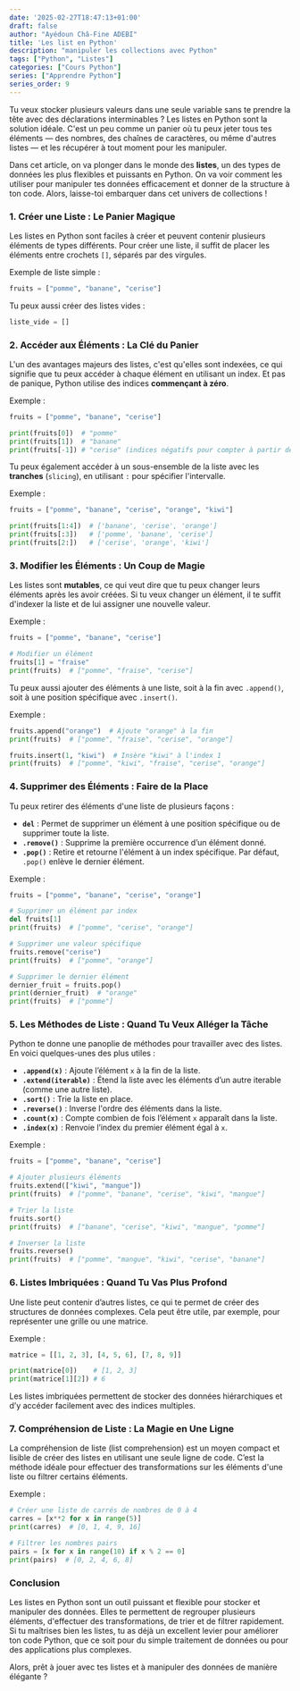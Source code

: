 ```yaml
---
date: '2025-02-27T18:47:13+01:00'
draft: false
author: "Ayédoun Châ-Fine ADEBI"
title: 'Les list en Python'
description: "manipuler les collections avec Python"
tags: ["Python", "Listes"]
categories: ["Cours Python"]
series: ["Apprendre Python"]
series_order: 9
---
```



Tu veux stocker plusieurs valeurs dans une seule variable sans te prendre la tête avec des déclarations interminables ? Les listes en Python sont la solution idéale. C'est un peu comme un panier où tu peux jeter tous tes éléments — des nombres, des chaînes de caractères, ou même d'autres listes — et les récupérer à tout moment pour les manipuler.

Dans cet article, on va plonger dans le monde des **listes**, un des types de données les plus flexibles et puissants en Python. On va voir comment les utiliser pour manipuler tes données efficacement et donner de la structure à ton code. Alors, laisse-toi embarquer dans cet univers de collections !

### 1. **Créer une Liste : Le Panier Magique**

Les listes en Python sont faciles à créer et peuvent contenir plusieurs éléments de types différents. Pour créer une liste, il suffit de placer les éléments entre crochets `[]`, séparés par des virgules.

Exemple de liste simple :

```python
fruits = ["pomme", "banane", "cerise"]
```

Tu peux aussi créer des listes vides :

```python
liste_vide = []
```

### 2. **Accéder aux Éléments : La Clé du Panier**

L'un des avantages majeurs des listes, c'est qu'elles sont indexées, ce qui signifie que tu peux accéder à chaque élément en utilisant un index. Et pas de panique, Python utilise des indices **commençant à zéro**.

Exemple :

```python
fruits = ["pomme", "banane", "cerise"]

print(fruits[0])  # "pomme"
print(fruits[1])  # "banane"
print(fruits[-1]) # "cerise" (indices négatifs pour compter à partir de la fin)
```

Tu peux également accéder à un sous-ensemble de la liste avec les **tranches** (`slicing`), en utilisant `:` pour spécifier l'intervalle.

Exemple :

```python
fruits = ["pomme", "banane", "cerise", "orange", "kiwi"]

print(fruits[1:4])  # ['banane', 'cerise', 'orange']
print(fruits[:3])   # ['pomme', 'banane', 'cerise']
print(fruits[2:])   # ['cerise', 'orange', 'kiwi']
```

### 3. **Modifier les Éléments : Un Coup de Magie**

Les listes sont **mutables**, ce qui veut dire que tu peux changer leurs éléments après les avoir créées. Si tu veux changer un élément, il te suffit d'indexer la liste et de lui assigner une nouvelle valeur.

Exemple :

```python
fruits = ["pomme", "banane", "cerise"]

# Modifier un élément
fruits[1] = "fraise"
print(fruits)  # ["pomme", "fraise", "cerise"]
```

Tu peux aussi ajouter des éléments à une liste, soit à la fin avec `.append()`, soit à une position spécifique avec `.insert()`.

Exemple :

```python
fruits.append("orange")  # Ajoute "orange" à la fin
print(fruits)  # ["pomme", "fraise", "cerise", "orange"]

fruits.insert(1, "kiwi")  # Insère "kiwi" à l'index 1
print(fruits)  # ["pomme", "kiwi", "fraise", "cerise", "orange"]
```

### 4. **Supprimer des Éléments : Faire de la Place**

Tu peux retirer des éléments d'une liste de plusieurs façons :

- **`del`** : Permet de supprimer un élément à une position spécifique ou de supprimer toute la liste.
- **`.remove()`** : Supprime la première occurrence d’un élément donné.
- **`.pop()`** : Retire et retourne l'élément à un index spécifique. Par défaut, `.pop()` enlève le dernier élément.

Exemple :

```python
fruits = ["pomme", "banane", "cerise", "orange"]

# Supprimer un élément par index
del fruits[1]
print(fruits)  # ["pomme", "cerise", "orange"]

# Supprimer une valeur spécifique
fruits.remove("cerise")
print(fruits)  # ["pomme", "orange"]

# Supprimer le dernier élément
dernier_fruit = fruits.pop()
print(dernier_fruit)  # "orange"
print(fruits)  # ["pomme"]
```

### 5. **Les Méthodes de Liste : Quand Tu Veux Alléger la Tâche**

Python te donne une panoplie de méthodes pour travailler avec des listes. En voici quelques-unes des plus utiles :

- **`.append(x)`** : Ajoute l’élément `x` à la fin de la liste.
- **`.extend(iterable)`** : Étend la liste avec les éléments d’un autre iterable (comme une autre liste).
- **`.sort()`** : Trie la liste en place.
- **`.reverse()`** : Inverse l'ordre des éléments dans la liste.
- **`.count(x)`** : Compte combien de fois l’élément `x` apparaît dans la liste.
- **`.index(x)`** : Renvoie l’index du premier élément égal à `x`.

Exemple :

```python
fruits = ["pomme", "banane", "cerise"]

# Ajouter plusieurs éléments
fruits.extend(["kiwi", "mangue"])
print(fruits)  # ["pomme", "banane", "cerise", "kiwi", "mangue"]

# Trier la liste
fruits.sort()
print(fruits)  # ["banane", "cerise", "kiwi", "mangue", "pomme"]

# Inverser la liste
fruits.reverse()
print(fruits)  # ["pomme", "mangue", "kiwi", "cerise", "banane"]
```

### 6. **Listes Imbriquées : Quand Tu Vas Plus Profond**

Une liste peut contenir d’autres listes, ce qui te permet de créer des structures de données complexes. Cela peut être utile, par exemple, pour représenter une grille ou une matrice.

Exemple :

```python
matrice = [[1, 2, 3], [4, 5, 6], [7, 8, 9]]

print(matrice[0])    # [1, 2, 3]
print(matrice[1][2]) # 6
```

Les listes imbriquées permettent de stocker des données hiérarchiques et d’y accéder facilement avec des indices multiples.

### 7. **Compréhension de Liste : La Magie en Une Ligne**

La compréhension de liste (list comprehension) est un moyen compact et lisible de créer des listes en utilisant une seule ligne de code. C’est la méthode idéale pour effectuer des transformations sur les éléments d'une liste ou filtrer certains éléments.

Exemple :

```python
# Créer une liste de carrés de nombres de 0 à 4
carres = [x**2 for x in range(5)]
print(carres)  # [0, 1, 4, 9, 16]

# Filtrer les nombres pairs
pairs = [x for x in range(10) if x % 2 == 0]
print(pairs)  # [0, 2, 4, 6, 8]
```

### Conclusion

Les listes en Python sont un outil puissant et flexible pour stocker et manipuler des données. Elles te permettent de regrouper plusieurs éléments, d'effectuer des transformations, de trier et de filtrer rapidement. Si tu maîtrises bien les listes, tu as déjà un excellent levier pour améliorer ton code Python, que ce soit pour du simple traitement de données ou pour des applications plus complexes.

Alors, prêt à jouer avec tes listes et à manipuler des données de manière élégante ?
